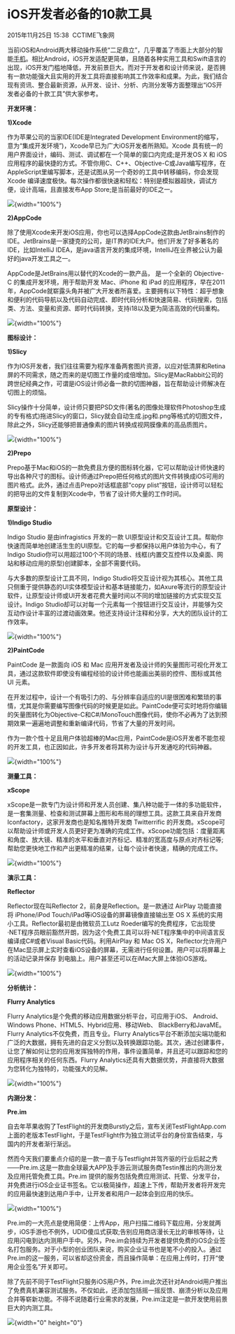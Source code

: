 iOS开发者必备的10款工具
=======================

<div id="wtime">

2015年11月25日 15:38  CCTIME飞象网  

</div>

<div id="wcontent">

当前iOS和Android两大移动操作系统“二足鼎立”，几乎覆盖了市面上大部分的智能[手机](http://www.cctime.com/)。相比Android，iOS开发适配更简单，且随着各种实用工具和Swift语言的出现，iOS开发门槛地降低，开发前景巨大。而对于开发者和设计师来说，是否拥有一款功能强大且实用的开发工具将直接影响其工作效率和成果。为此，我们结合现有资讯、整合最新资源，从开发、设计、分析、内测分发等方面整理出“iOS开发者必备的十款工具”供大家参考。

**开发环境：**

**1)Xcode**

作为苹果公司的当家IDE(IDE是Integrated Development
Environment的缩写，意为“集成开发环境”)，Xcode早已为广大iOS开发者所熟知。Xcode
具有统一的用户界面设计，编码、测试、调试都在一个简单的窗口内完成;是开发OS
X 和 iOS
应用程序的最快捷的方式。不管你用C、C++、Objective-C或Java编写程序，在AppleScript里编写脚本，还是试图从另一个奇妙的工具中转移编码，你会发现
Xcode
编译速度极快。每次操作都很快速和轻松：特别是模拟器超快，调试方便，设计高端，且直接发布App
Store;是当前最好的IDE之一。

![](iOS开发者必备的10款工具-CCTIME飞象网_files/2925b77f-c5f8-4d70-8dee-400464a6ca09.jpg){width="100%"}

**2)AppCode**

除了使用Xcode来开发iOS应用，你也可以选择AppCode这款由JetBrains制作的IDE。JetBrains是一家捷克的公司，是IT界的IDE大户。他们开发了好多著名的IDE，比如IntelliJ
IDEA，是java语言开发的集成环境，IntelliJ在业界被公认为最好的java开发工具之一。

AppCode是JetBrains用以替代的Xcode的一款产品， 是一个全新的 Objective-C
的集成开发环境，用于帮助开发 Mac、iPhone 和 iPad
的应用程序，早在2011年，AppCode就崭露头角并被广大开发者所喜爱。主要拥有以下特性：超乎想象和便利的代码导航以及代码自动完成、即时代码分析和快速简易、代码搜索，包括类、方法、变量和资源、即时代码转换，支持i18以及更为简洁高效的代码重构。

![](iOS开发者必备的10款工具-CCTIME飞象网_files/e3be82bd-2a1d-4059-aa83-bb5c8b37d734.jpg){width="100%"}

**图标设计：**

**1)Slicy**

作为IOS开发者，我们往往需要为程序准备两套图片资源，以应对低清屏和Retina屏的不同需求，随之而来的是切图工作量的成倍增加。Slicy是MacRabbit公司的跨世纪经典之作，可谓是iOS设计师必备一款的切图神器，旨在帮助设计师解决在切图上的烦恼。

Slicy操作十分简单，设计师只要把PSD文件(著名的图像处理软件Photoshop生成的专有格式)拖进Slicy的窗口，Slicy就会自动生成.jpg和.png等格式的切图文件，除此之外，Slicy还能够把普通像素的图片转换成视网膜像素的高品质图片。

![](iOS开发者必备的10款工具-CCTIME飞象网_files/9db7cd1d-ea93-4643-ae0f-bda83b0bb86d.jpg){width="100%"}

**2)Prepo**

Prepo基于Mac和iOS的一款免费且方便的图标转化器，它可以帮助设计师快速的导出各种尺寸的图标。设计师通过Prepo把任何格式的图片文件转换成iOS可用的图片格式。此外，通过点击Prepo对话框底部“copy
plist”按钮，设计师可以轻松的把导出的文件复制到Xcode中，节省了设计师大量的工作时间。

**原型设计：**

**1)Indigo Studio**

Indigo Studio 是由infragistics 开发的一款
UI原型设计和交互设计工具。帮助你快速而简单地创建活生生的UI原型。它的每一步都保持以用户体验为中心，有了Indigo
Studio你可以用超过100个不同的场景、线框(内置交互控件以及桌面、网站和移动应用的原型)创建脚本，全部不需要代码。

与大多数的原型设计工具不同，Indigo
Studio将交互设计视为其核心。其他工具只侧重于提供静态的UI实体模型设计和基本链接能力，如Axure等流行的原型设计软件，让原型设计师或UI开发者花费大量时间以不同的增加链接的方式实现交互设计。Indigo
Studio却可以对每一个元素每一个按钮进行交互设计，并能够为交互动作设计丰富的过渡动画效果。他还支持设计注释和分享，大大的团队设计的工作效率。

![](iOS开发者必备的10款工具-CCTIME飞象网_files/d5d12498-c965-4f62-91b4-7d3ca21c1bf6.jpg){width="100%"}

**2)PaintCode**

PaintCode 是一款面向 iOS 和 Mac
应用开发者及设计师的矢量图形可视化开发工具，通过这款软件即使没有编程经验的设计师也能画出美丽的控件、图标或其他
UI 元素。

在开发过程中，设计一个有吸引力的、与分辨率自适应的UI是很困难和繁琐的事情，尤其是你需要编写图像代码的时候更是如此。PaintCode便可实时地将你编辑的矢量图转化为Objective-C和C\#/MonoTouch图像代码，使你不必再为了达到预期效果一遍遍地调整和重新编译代码，节省了大量的开发时间。

作为一款个性十足且用户体验超棒的Mac应用，PaintCode是iOS开发者不能忽视的开发工具，也正因如此，许多开发者将其称为设计与开发通吃的代码神器。

![](iOS开发者必备的10款工具-CCTIME飞象网_files/56f662cc-8e5d-4c2a-a848-72c26d1b3bb0.jpg){width="100%"}

**测量工具：**

**xScope**

xScope是一款专门为设计师和开发人员创建、集八种功能于一体的多功能软件，是一套集测量、检查和测试屏幕上图形和布局的理想工具。这款工具来自开发商
Iconfactory，这家开发商也是知名推特开发商 Twitterrific
的开发商。xScope可以帮助设计师或开发人员更好更为准确的完成工作。xScope功能包括：度量距离和角度、放大镜、精准的水平和垂直对齐标记、精准的宽高度与原点对齐标记等;帮助您更快地工作和产出更精准的结果，让每个设计者快速，精确的完成工作。

![](iOS开发者必备的10款工具-CCTIME飞象网_files/5e40186d-4f26-41ca-b8bf-a9cff4cdd739.jpg){width="100%"}

**演示工具：**

**Reflector**

Reflector现在叫Reflector 2，前身是Reflection。是一款通过 AirPlay
功能直接将 iPhone/iPod Touch/iPad等iOS设备的屏幕镜像直接输出至 OS X
系统的实用小工具。Reflector最初是由微软员工Lutz
Roeder编写的免费程序，它出现使·NET程序员眼前豁然开朗，因为这个免费工具可以将·NET程序集中的中间语言反编译成C\#或者Visual
Basic代码。利用AirPlay 和 Mac OS
X，Reflector允许用户在Mac显示屏上实时查看iOS设备的屏幕，无需进行任何设置。用户可以将屏幕上的活动记录并保存
到电脑上。用户甚至还可以在iMac大屏上体验iOS游戏。

![](iOS开发者必备的10款工具-CCTIME飞象网_files/38553a9b-d550-496f-ab75-eea6814c0e45.jpg){width="100%"}

**分析统计：**

**Flurry Analytics**

Flurry Analytics是个免费的移动应用数据分析平台，可应用于iOS、
Android、Windows Phone、HTML5、Hybrid应用、移动Web、
BlackBerry和JavaME。Flurry Analytics不仅免费，而且专业。Flurry
Analytics平台不断添加尖端功能和广泛的大数据，拥有先进的自定义分割以及转换跟踪功能。其次，通过创建事件，让您了解如何让您的应用发挥独特的作用，事件设置简单，并且还可以跟踪和您的应用程序相关的任何东西。Flurry
Analytics还具有大数据优势，并直接将大数据为您转化为独特的，功能强大的见解。

![](iOS开发者必备的10款工具-CCTIME飞象网_files/d6a86eb7-218f-4f30-83fa-ddcaaef2a665.jpg){width="100%"}

**内测分发：**

**Pre.im**

自去年苹果收购了TestFlight的开发商Burstly之后，宣布关闭TestFlightApp.com上面的老版本TestFlight，于是TestFlight作为独立测试平台的身份宣告结束，与国内的开发者渐行渐远。

然而今天我们要重点介绍的是一款一直于与Testflight并驾齐驱的行业后起之秀——Pre.im.这是一款由全球最大APP及手游云测试服务商Testin推出的内测分发及应用托管免费工具。Pre.im
提供的服务包括免费应用测试、托管、分发平台，并免费进行iOS企业证书签名。它以极简操作，超速上下传，帮助开发者将开发完的应用最快速到达用户手中，让开发者和用户一起体会到应用的快乐。

![](iOS开发者必备的10款工具-CCTIME飞象网_files/63752293-ad01-4dfe-accb-c3b8d1ae134e.jpg){width="100%"}

Pre.im的一大亮点是使用简便：上传App，用户扫描二维码下载应用，分发就两步，iOS手游也不例外，UDID傻瓜式获取;告别应用商店漫长无比的审核等待，让应用闪电到达内测用户手中。另外，Pre.im会持续为开发者提供免费的iOS企业签名打包服务。对于小型的创业团队来说，购买企业证书也是笔不小的投入。通过Pre.im的这一服务，可以省却这份资金，而且操作简单：在应用上传时，打开“使用企业签名”开关即可。

除了先前不同于TestFlight只服务iOS用户外，Pre.im此次还针对Android用户推出了免费真机兼容测试服务。不仅如此，还添加包括摇一摇反馈、崩溃分析以及应用合并等崭新功能。不得不说随着行业需求的发展，Pre.im注定是一款开发使用前景巨大的内测工具。

</div>

![](iOS开发者必备的10款工具-CCTIME飞象网_files/7992cdb6-5098-4678-8a39-657dc1847f7f.jpg){width="0"
height="0"}

<div style="display:none;">

[站长统计](http://www.cnzz.com/stat/website.php?web_id=1753476 "站长统计")

</div>
